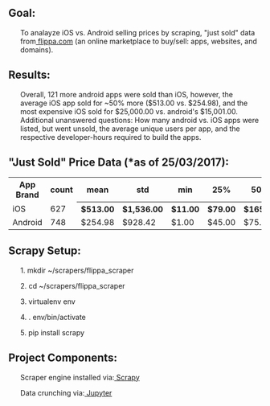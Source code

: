 <h2><strong>Goal:</strong></h2> 
<ul> To analayze iOS vs. Android selling prices by scraping, "just sold" data from<a href="https://flippa.com/apps/just-sold" target="_blank"> flippa.com</a> (an online marketplace to buy/sell: apps, websites, and domains).</ul>
  
  
<h2><strong>Results:</strong></h2> 
<ul>Overall, 121 more android apps were sold than iOS, however, the average iOS app sold for ~50% more ($513.00 vs. $254.98), and the most expensive iOS sold for $25,000.00 vs. android's $15,001.00. Additional unanswered questions:  How many android vs. iOS apps were listed, but went unsold, the average unique users per app, and the respective developer-hours required to build the apps.</ul>

<h2><strong>"Just Sold" Price Data (*as of 25/03/2017):</strong></h2>
<table class="tg">
  <tr>
    <th class="tg-yw4l">App Brand</th>
    <th class="tg-yw4l">count</th>
    <th class="tg-yw4l">mean</th>
    <th class="tg-yw4l">std</th>
    <th class="tg-yw4l">min</th>
    <th class="tg-yw4l">25%</th>
    <th class="tg-yw4l">50%</th>
    <th class="tg-yw4l">75%</th>
    <th class="tg-yw4l">max</th>
  </tr>
  <tr>
    <td class="tg-yw4l">iOS</td>
    <td class="tg-yw4l">627</td>
    <th class="tg-yw4l">$513.00</th>
    <th class="tg-yw4l">$1,536.00</th>
    <th class="tg-yw4l">$11.00</th>
    <th class="tg-yw4l">$79.00</th>
    <th class="tg-yw4l">$165.00</th>
    <th class="tg-yw4l">$320.00</th>
    <th class="tg-yw4l">$25,000.00</th>
  </tr>
  <tr>
    <td class="tg-yw4l">Android</td>
    <td class="tg-yw4l">748</td>
    <td class="tg-yw4l">$254.98</td>
    <td class="tg-yw4l">$928.42</td>
    <td class="tg-yw4l">$1.00</td>
    <td class="tg-yw4l">$45.00</td>
    <td class="tg-yw4l">$75.00</td>
    <td class="tg-yw4l">$150.00</td>
    <td class="tg-yw4l">$15,001.00</td>
  </tr>
</table>

<h2><strong>Scrapy Setup:</strong></h2> 
<ul>1. mkdir ~/scrapers/flippa_scraper</ul>
<ul>2. cd ~/scrapers/flippa_scraper</ul>
<ul>3. virtualenv env</ul>
<ul>4. . env/bin/activate</ul>
<ul>5. pip install scrapy</ul>
 

<h2><strong>Project Components:</strong></h2>
<ul>Scraper engine installed via:<a target="_blank" href="https://scrapy.org/"> Scrapy</a> </ul>
<ul>Data crunching via:<a target="_blank" href="http://jupyter.org/"> Jupyter</a> </ul>
